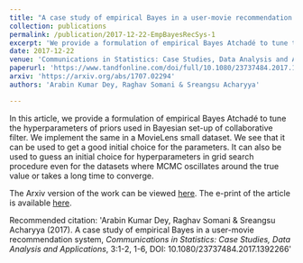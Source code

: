```yaml
---
title: "A case study of empirical Bayes in a user-movie recommendation system"
collection: publications
permalink: /publication/2017-12-22-EmpBayesRecSys-1
excerpt: 'We provide a formulation of empirical Bayes Atchadé to tune the hyperparameters of priors used in Bayesian set-up of collaborative filter.'
date: 2017-12-22
venue: 'Communications in Statistics: Case Studies, Data Analysis and Applications Volume 3, 2017 - Issue 1-2'
paperurl: 'https://www.tandfonline.com/doi/full/10.1080/23737484.2017.1392266'
arxiv: 'https://arxiv.org/abs/1707.02294'
authors: 'Arabin Kumar Dey, Raghav Somani & Sreangsu Acharyya'

---
```

In this article, we provide a formulation of empirical Bayes Atchadé to tune the hyperparameters of priors used in Bayesian set-up of collaborative filter. We implement the same in a MovieLens small dataset. We see that it can be used to get a good initial choice for the parameters. It can also be used to guess an initial choice for hyperparameters in grid search procedure even for the datasets where MCMC oscillates around the true value or takes a long time to converge.

The Arxiv version of the work can be viewed [here](https://arxiv.org/pdf/1707.02294.pdf).
The e-print of the article is available [here](http://www.tandfonline.com/eprint/P63VhqP5wpNJjqqTe9V3/full).

Recommended citation: 'Arabin Kumar Dey, Raghav Somani & Sreangsu Acharyya (2017). A case study of empirical Bayes in a user-movie recommendation system, <i>Communications in Statistics: Case Studies, Data Analysis and Applications</i>, 3:1-2, 1-6, DOI: 10.1080/23737484.2017.1392266'